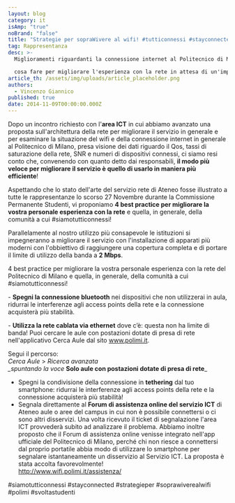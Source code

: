 ```yaml
---
layout: blog
category: it
isAmp: "true"
noBrand: "false"
title: "Strategie per sopraWivere al wifi! #tutticonnessi #stayconnected"
tag: Rappresentanza
desc: >-
  Miglioramenti riguardanti la connessione internet al Politecnico di Milano:

  cosa fare per migliorare l'esperienza con la rete in attesa di un'implementazione del servizio
article_th: /assets/img/uploads/article_placeholder.png
authors:
  - Vincenzo Giannico
published: true
date: 2014-11-09T00:00:00.000Z
---
```

Dopo un incontro richiesto con l'**area ICT** in cui abbiamo avanzato una proposta sull'architettura della rete per migliorare il servizio in generale e per esaminare la situazione del wifi e della connessione internet in generale al Politecnico di Milano, presa visione dei dati riguardo il Qos, tassi di saturazione della rete, SNR e numeri di dispositivi connessi, ci siamo resi conto che, convenendo con quanto detto dai responsabili, **il modo più veloce per migliorare il servizio è quello di usarlo in maniera più efficiente**! 

Aspettando che lo stato dell'arte del servizio rete di Ateneo fosse illustrato a tutte le rappresentanze lo scorso 27 Novembre durante la Commissione Permanente Studenti, vi proponiamo **4 best practice per migliorare la vostra personale esperienza con la rete** e quella, in generale, della comunità a cui #siamotutticonnessi! 

Parallelamente al nostro utilizzo più consapevole le istituzioni si impegneranno a migliorare il servizio con l'installazione di apparati più moderni con l'obbiettivo di raggiungere una copertura completa e di portare il limite di utilizzo della banda a **2 Mbps**.

4 best practice per migliorare la vostra personale esperienza con la rete del Politecnico di Milano e quella, in generale, della comunità a cui #siamotutticonnessi!

\- **Spegni la connessione bluetooth** nei dispositivi che non utilizzerai in aula, ridurrai le interferenze agli access points della rete e la connessione acquisterà più stabilità.

\- **Utilizza la rete cablata via ethernet** dove c’è: questa non ha limite di banda! Puoi cercare le aule con postazioni dotate di presa di rete nell'applicativo Cerca Aule dal sito www.polimi.it.

Segui il percorso:\
*Cerca Aule* > *Ricerca avanzata\
_spuntando la voce* **Solo aule con postazioni dotate di presa di rete**_

* Spegni la condivisione della connessione in **tethering** dal tuo smartphone: ridurrai le interferenze agli access points della rete e la connessione acquisterà più stabilità!
* Segnala direttamente al **Forum di assistenza online del servizio ICT** di Ateneo aule o aree del campus in cui non è possibile connettersi o ci sono altri disservizi. Una volta ricevuto il ticket di segnalazione l'area ICT provvederà subito ad analizzare il problema. Abbiamo inoltre proposto che il Forum di assistenza online venisse integrato nell'app ufficiale del Politecnico di Milano﻿, perché chi non riesce a connettersi dal proprio portatile abbia modo di utilizzare lo smartphone per segnalare istantaneamente un disservizio al Servizio ICT. La proposta è stata accolta favorevolmente!\
  <http://www.wifi.polimi.it/assistenza/>

\#siamotutticonnessi #stayconnected #strategieper #soprawiverealwifi #polimi #svoltastudenti